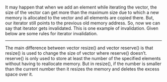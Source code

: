 It may happen that when we add an element while iterating the vector, the size of the vector can get more than the
maximum size due to which a new memory is allocated to the vector and all elements are copied there. But, our iterator
still points to the previous old memory address. So, now we can say that iterator gets invalidated. This is one example
of invalidation. Given below are some rules for iterator invalidation.
***
The main difference between vector resize() and vector reserve() is that resize() is used to change the size of vector
where reserve() doesn’t. reserve() is only used to store at least the number of the specified elements without having to
reallocate memory. But in resize(), if the number is smaller than the current number then it resizes the memory and
deletes the excess space over it.